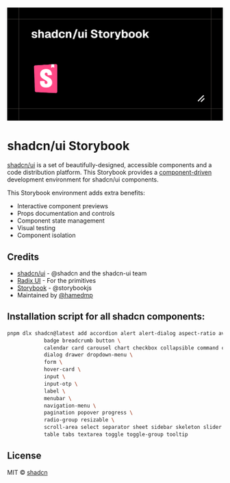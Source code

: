 ![](public/readme.png)

# shadcn/ui Storybook

[shadcn/ui](https://ui.shadcn.com/) is a set of beautifully-designed, accessible components and a code distribution platform. This Storybook provides a [component-driven](https://www.componentdriven.org/) development environment for shadcn/ui components.

This Storybook environment adds extra benefits:

- Interactive component previews
- Props documentation and controls
- Component state management
- Visual testing
- Component isolation

## Credits

- [shadcn/ui](https://ui.shadcn.com/) - @shadcn and the shadcn-ui team
- [Radix UI](https://radix-ui.com) - For the primitives
- [Storybook](https://storybook.js.org/) - @storybookjs
- Maintained by [@hamedmp](https://github.com/hamedmp)

## Installation script for all shadcn components:

```bash
pnpm dlx shadcn@latest add accordion alert alert-dialog aspect-ratio avatar \
            badge breadcrumb button \
            calendar card carousel chart checkbox collapsible command context-menu \
            dialog drawer dropdown-menu \
            form \
            hover-card \
            input \
            input-otp \
            label \
            menubar \
            navigation-menu \
            pagination popover progress \
            radio-group resizable \
            scroll-area select separator sheet sidebar skeleton slider sonner switch \
            table tabs textarea toggle toggle-group tooltip
```

## License

MIT © [shadcn](https://shadcn.com)
